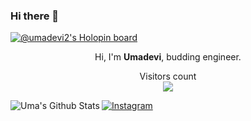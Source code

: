 
### Hi there 👋

[![@umadevi2's Holopin board](https://holopin.io/api/user/board?user=umadevi2)](https://holopin.io/@umadevi2)


<p align="center">Hi, I'm <strong>Umadevi</strong>, budding engineer.</p>
 <p align="center"> 
  Visitors count<br>
  <img src="https://profile-counter.glitch.me/Umadevi-amin/count.svg" />
</p>
 <img align="left" alt="Uma's Github Stats" src="https://github-readme-stats.vercel.app/api?username=Umadevi-amin&show_icons=true&hide_border=true" />

<p align="center">
  
  
  <a href="https://www.instagram.com/_tranquil_gaze.22"><img src="https://img.shields.io/badge/Instagram-%23E4405F.svg?&style=flat-square&logo=instagram&logoColor=white" alt="Instagram"></a>
  
</p>
</div>
    


